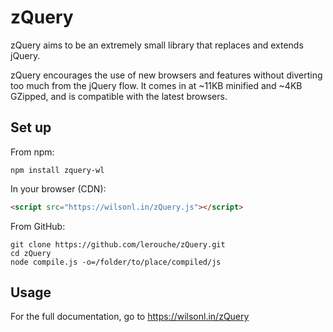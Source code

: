 # zQuery

zQuery aims to be an extremely small library that replaces and extends jQuery.

zQuery encourages the use of new browsers and features without diverting too much from the jQuery flow.
It comes in at ~11KB minified and ~4KB GZipped, and is compatible with the latest browsers.

Set up
-----

From npm:

````
npm install zquery-wl
````

In your browser (CDN):

````html
<script src="https://wilsonl.in/zQuery.js"></script>
````

From GitHub:

````
git clone https://github.com/lerouche/zQuery.git
cd zQuery
node compile.js -o=/folder/to/place/compiled/js
````

Usage
-----

For the full documentation, go to https://wilsonl.in/zQuery
